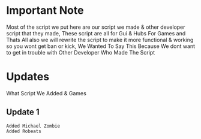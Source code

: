 # Important Note
Most of the script we put here are our script we made & other developer script that they made, These script are all for Gui & Hubs For Games 
and Thats All also we will rewrite the script to make it more functional & working so you wont get ban or kick, We Wanted To Say This Because We dont want to get in trouble with Other Developer Who Made The Script

# Updates
What Script We Added & Games
## Update 1
```
Added Michael Zombie
Added Robeats
```
